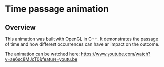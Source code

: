 # Time passage animation

## Overview
This animation was built with OpenGL in C++. It demonstrates the passage of time and how different occurrences can have an impact on the outcome. 

The animation can be watched here: https://www.youtube.com/watch?v=ae6sc8MJcT0&feature=youtu.be
